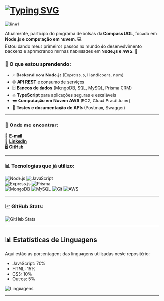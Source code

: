 # [![Typing SVG](https://readme-typing-svg.herokuapp.com?font=Fira+Code&weight=800&size=35&duration=1000&pause=1000&color=000000&background=FFFFFF00&width=435&lines=Hi+there+%F0%9F%91%8B;My+name+is;Thiago+Sampaio)](https://git.io/typing-svg) 
  ![line1](https://user-images.githubusercontent.com/74038190/212744287-14f66c13-5458-40dc-9244-8ff533fc8f4a.gif)

Atualmente, participo do programa de bolsas da **Compass UOL**, focado em **Node.js e computação em nuvem**. 💻  
Estou dando meus primeiros passos no mundo do desenvolvimento backend e aprimorando minhas habilidades em **Node.js e AWS**. 🚀  

### 📖 O que estou aprendendo:  
- ⚡ **Backend com Node.js** (Express.js, Handlebars, npm)  
- 🌐 **API REST** e consumo de serviços  
- 🗄️ **Bancos de dados** (MongoDB, SQL, MySQL, Prisma ORM)  
- 🔥 **TypeScript** para aplicações seguras e escaláveis  
- ☁️ **Computação em Nuvem AWS** (EC2, Cloud Practitioner)  
- 🚀 **Testes e documentação de APIs** (Postman, Swagger)  

---  

### 📌 Onde me encontrar:  
📩 **[E-mail](mailto:thiagodev.sampaiog@gmail.com)**  
💼 **[LinkedIn](https://www.linkedin.com/in/thiago-sampaiog/)**  
🖥️ **[GitHub](https://github.com/thiagosampaiog/)**  

---  

### 📊 Tecnologias que já utilizo:  
![Node.js](https://img.shields.io/badge/Node.js-43853D?style=for-the-badge&logo=node.js&logoColor=white)  ![JavaScript](https://img.shields.io/badge/JavaScript-F7DF1E?style=for-the-badge&logo=javascript&logoColor=black)  
![Express.js](https://img.shields.io/badge/Express.js-000000?style=for-the-badge&logo=express&logoColor=white)  ![Prisma](https://img.shields.io/badge/Prisma-2D3748?style=for-the-badge&logo=prisma&logoColor=white)  
![MongoDB](https://img.shields.io/badge/MongoDB-47A248?style=for-the-badge&logo=mongodb&logoColor=white)   ![MySQL](https://img.shields.io/badge/MySQL-4479A1?style=for-the-badge&logo=mysql&logoColor=white)  ![Git](https://img.shields.io/badge/Git-F05032?style=for-the-badge&logo=git&logoColor=white)  ![AWS](https://img.shields.io/badge/AWS-232F3E?style=for-the-badge&logo=amazon-aws&logoColor=white)  

---  

### 📈 GitHub Stats:  

![GitHub Stats](https://github-readme-stats.vercel.app/api?username=thiagosampaiog)  

---  

## 📊 Estatísticas de Linguagens  

Aqui estão as porcentagens das linguagens utilizadas neste repositório:  

- JavaScript: 70%  
- HTML: 15%  
- CSS: 10%  
- Outros: 5%  

![Linguagens](https://github-readme-stats.vercel.app/api/top-langs/?username=thiagosampaiog&layout=compact&theme=radical)  

---  

